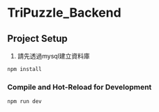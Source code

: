 # TriPuzzle_Backend

## Project Setup

1. 請先透過mysql建立資料庫

```sh
npm install
```

### Compile and Hot-Reload for Development

```sh
npm run dev
```

